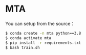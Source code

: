 # MTA

You can setup from the source：

```bash
$ conda create -n mta python==3.8
$ conda activate mta
$ pip install -r requirements.txt
$ bash train.sh
```